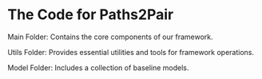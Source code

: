 # The Code for Paths2Pair
Main Folder: Contains the core components of our framework.

Utils Folder: Provides essential utilities and tools for framework operations.

Model Folder: Includes a collection of baseline models.